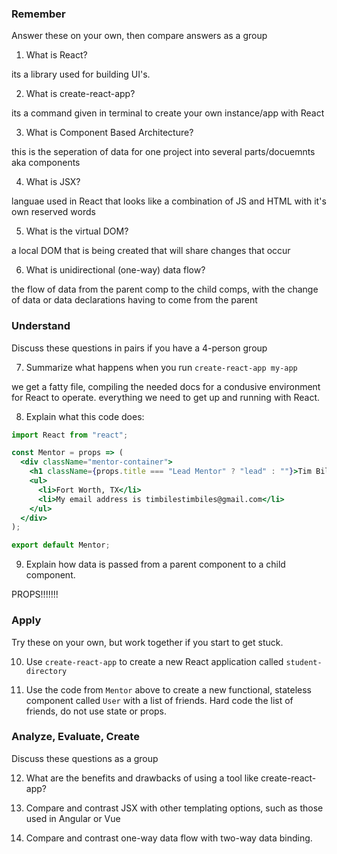 ### Remember

Answer these on your own, then compare answers as a group

1.  What is React?

its a library used for building UI's.

2.  What is create-react-app?

its a command given in terminal to create your own instance/app with React

3.  What is Component Based Architecture?

this is the seperation of data for one project into several parts/docuemnts aka components

4.  What is JSX?

languae used in React that looks like a combination of JS and HTML with it's own reserved words

5.  What is the virtual DOM?

a local DOM that is being created that will share changes that occur

6.  What is unidirectional (one-way) data flow?

the flow of data from the parent comp to the child comps, with the change of data or data declarations having to come from the parent

### Understand

Discuss these questions in pairs if you have a 4-person group

7.  Summarize what happens when you run `create-react-app my-app`

we get a fatty file, compiling the needed docs for a condusive environment for React to operate. everything we need to get up and running with React.

8.  Explain what this code does:

```jsx
import React from "react";

const Mentor = props => (
  <div className="mentor-container">
    <h1 className={props.title === "Lead Mentor" ? "lead" : ""}>Tim Biles</h1>
    <ul>
      <li>Fort Worth, TX</li>
      <li>My email address is timbilestimbiles@gmail.com</li>
    </ul>
  </div>
);

export default Mentor;
```

9.  Explain how data is passed from a parent component to a child component.

PROPS!!!!!!!

### Apply

Try these on your own, but work together if you start to get stuck.

10. Use `create-react-app` to create a new React application called `student-directory`

11. Use the code from `Mentor` above to create a new functional, stateless component called `User` with a list of friends. Hard code the list of friends, do not use state or props.

### Analyze, Evaluate, Create

Discuss these questions as a group

12. What are the benefits and drawbacks of using a tool like create-react-app?

13. Compare and contrast JSX with other templating options, such as those used in Angular or Vue

14. Compare and contrast one-way data flow with two-way data binding.
